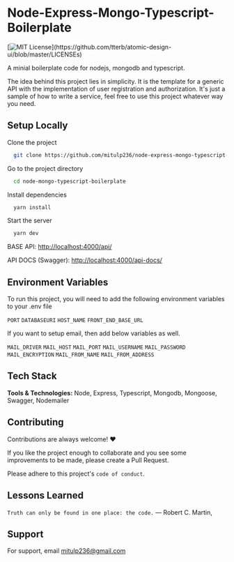
# Node-Express-Mongo-Typescript-Boilerplate 
[![MIT License](https://img.shields.io/apm/l/atomic-design-ui.svg?)](https://github.com/tterb/atomic-design-ui/blob/master/LICENSEs)


A minial boilerplate code for nodejs, mongodb and  typescript.

The idea behind this project lies in simplicity. It is the template for a generic API with the implementation of user registration and authorization. It's just a sample of how to write a service, feel free to use this project whatever way you need.



## Setup Locally

Clone the project

```bash
  git clone https://github.com/mitulp236/node-express-mongo-typescript-boilerplate.git
```

Go to the project directory

```bash
  cd node-mongo-typescript-boilerplate
```

Install dependencies

```bash
  yarn install
```

Start the server

```bash
  yarn dev
```
BASE API:  [http://localhost:4000/api/](http://localhost:4000/api/)

API DOCS (Swagger):  [http://localhost:4000/api-docs/](http://localhost:4000/api-docs/)
  
## Environment Variables

To run this project, you will need to add the following environment variables to your .env file

`PORT`
`DATABASEURI`
`HOST_NAME`
`FRONT_END_BASE_URL`

If you want to setup email, then add below variables as well.

`MAIL_DRIVER`
`MAIL_HOST`
`MAIL_PORT`
`MAIL_USERNAME`
`MAIL_PASSWORD`
`MAIL_ENCRYPTION`
`MAIL_FROM_NAME`
`MAIL_FROM_ADDRESS`



  
## Tech Stack



**Tools & Technologies:** Node, Express, Typescript, Mongodb, Mongoose, Swagger, Nodemailer 

  
## Contributing

Contributions are always welcome! ❤️

If you like the project enough to collaborate and you see some improvements to be made, please create a Pull Request.


Please adhere to this project's `code of conduct`.

  
## Lessons Learned

`Truth can only be found in one place: the code.`
― Robert C. Martin,
  
## Support

For support, email mitulp236@gmail.com

  